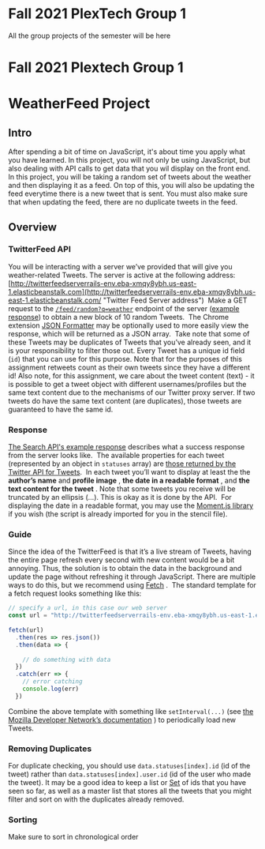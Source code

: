 # Fall 2021 PlexTech Group 1
All the group projects of the semester will be here

# Fall 2021 Plextech Group 1
# WeatherFeed Project
##  Intro
After spending a bit of time on JavaScript, it's about time you apply what you have learned. In this project, you will not only be using JavaScript, but also dealing with API calls to get data that you wil display on the front end. In this project, you will be taking a random set of tweets about the weather and then displaying it as a feed. On top of this, you will also be updating the feed everytime there is a new tweet that is sent. You must also make sure that when updating the feed, there are no duplicate tweets in the feed. 
## Overview
### TwitterFeed API
You will be interacting with a server we’ve provided that will give you weather-related Tweets. The server is active at the following address:  [http://twitterfeedserverrails-env.eba-xmqy8ybh.us-east-1.elasticbeanstalk.com](http://twitterfeedserverrails-env.eba-xmqy8ybh.us-east-1.elasticbeanstalk.com/ "Twitter Feed Server address")
​
Make a GET request to the  [`/feed/random?q=weather`](http://twitterfeedserverrails-env.eba-xmqy8ybh.us-east-1.elasticbeanstalk.com/feed/random?q=weather "make request to random endpoint")  endpoint of the server ([example response](https://github.com/pengzhengyi/TwitterFeedServer/blob/master/example_responses/random.json)) to obtain a new block of 10 random Tweets.
​
The Chrome extension  [JSON Formatter](https://chrome.google.com/webstore/detail/json-formatter/bcjindcccaagfpapjjmafapmmgkkhgoa?hl=en "JSON Formatter")  may be optionally used to more easily view the response, which will be returned as a JSON array.
​
Take note that some of these Tweets may be duplicates of Tweets that you’ve already seen, and it is your responsibility to filter those out. Every Tweet has a unique id field (`id`) that you can use for this purpose. Note that for the purposes of this assignment  retweets  count as their own tweets since they have a different id! Also note, for this assignment, we care about the tweet content (text) - it is possible to get a tweet object with different usernames/profiles but the same text content due to the mechanisms of our Twitter proxy server. If two tweets do have the same text content (are duplicates), those tweets are guaranteed to have the same id.
​
### Response
[The Search API's example response](https://developer.twitter.com/en/docs/tweets/search/api-reference/get-search-tweets.html)  describes what a success response from the server looks like.
​
The available properties for each tweet (represented by an object in  `statuses`  array) are  [those returned by the Twitter API for Tweets](https://developer.twitter.com/en/docs/tweets/data-dictionary/overview/tweet-object).
​
In each tweet you’ll want to display at least the the  **author’s name**  and  **profile image**  ,  **the date in a readable format**  , and  **the text content for the tweet**  .
​
Note that some tweets you receive will be truncated by an ellipsis (...). This is okay as it is done by the API.
​
For displaying the date in a readable format, you may use the  [Moment.js library](https://momentjs.com/)  if you wish (the script is already imported for you in the stencil file).
### Guide
Since the idea of the TwitterFeed is that it’s a live stream of Tweets, having the entire page refresh every second with new content would be a bit annoying. Thus, the solution is to obtain the data in the background and update the page without refreshing it through JavaScript. There are multiple ways to do this, but we recommend using  [Fetch](https://developer.mozilla.org/en-US/docs/Web/API/Fetch_API/Using_Fetch)  .
​
The standard template for a fetch request looks something like this:
```js
// specify a url, in this case our web server
const url = "http://twitterfeedserverrails-env.eba-xmqy8ybh.us-east-1.elasticbeanstalk.com/feed/random?q=weather"
​
fetch(url)
  .then(res => res.json())
  .then(data => {
  
    // do something with data
  })
  .catch(err => {
    // error catching
    console.log(err)
  })
```
Combine the above template with something like `setInterval(...)` (see [the Mozilla Developer Network’s documentation](https://developer.mozilla.org/en-US/docs/DOM/window.setInterval "mdn doc on setInterval") ) to periodically load new Tweets.
### Removing Duplicates
For duplicate checking, you should use `data.statuses[index].id` (id of the tweet) rather than `data.statuses[index].user.id` (id of the user who made the tweet). It may be a good idea to keep a list or [Set](https://developer.mozilla.org/en-US/docs/Web/JavaScript/Reference/Global_Objects/Set) of ids that you have seen so far, as well as a master list that stores all the tweets that you might filter and sort on with the duplicates already removed.
### Sorting
Make sure to sort in chronological order

